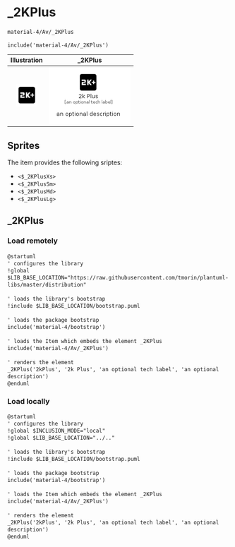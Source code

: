 # _2KPlus


```text
material-4/Av/_2KPlus
```

```text
include('material-4/Av/_2KPlus')
```



| Illustration | _2KPlus |
| :---: | :---: |
| ![illustration for Illustration](../../material-4/Av/_2KPlus.png) | ![illustration for _2KPlus](../../material-4/Av/_2KPlus.Local.png) |



## Sprites
The item provides the following sriptes:

- `<$_2KPlusXs>`
- `<$_2KPlusSm>`
- `<$_2KPlusMd>`
- `<$_2KPlusLg>`





## _2KPlus

### Load remotely
```plantuml
@startuml
' configures the library
!global $LIB_BASE_LOCATION="https://raw.githubusercontent.com/tmorin/plantuml-libs/master/distribution"

' loads the library's bootstrap
!include $LIB_BASE_LOCATION/bootstrap.puml

' loads the package bootstrap
include('material-4/bootstrap')

' loads the Item which embeds the element _2KPlus
include('material-4/Av/_2KPlus')

' renders the element
_2KPlus('2kPlus', '2k Plus', 'an optional tech label', 'an optional description')
@enduml
```

### Load locally
```plantuml
@startuml
' configures the library
!global $INCLUSION_MODE="local"
!global $LIB_BASE_LOCATION="../.."

' loads the library's bootstrap
!include $LIB_BASE_LOCATION/bootstrap.puml

' loads the package bootstrap
include('material-4/bootstrap')

' loads the Item which embeds the element _2KPlus
include('material-4/Av/_2KPlus')

' renders the element
_2KPlus('2kPlus', '2k Plus', 'an optional tech label', 'an optional description')
@enduml
```

